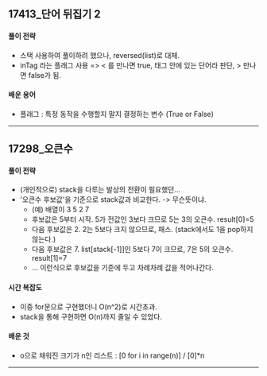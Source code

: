
## 17413_단어 뒤집기 2
#### 풀이 전략 
- 스택 사용하여 풀이하려 했으나, reversed(list)로 대체. 
- inTag 라는 플래그 사용 => < 를 만나면 true, 태그 안에 있는 단어라 판단, > 만나면 false가 됨. 
#### 배운 용어
- 플래그 : 특정 동작을 수행할지 말지 결정하는 변수 (True or False)
---
## 17298_오큰수
#### 풀이 전략 
- (개인적으로) stack을 다루는 발상의 전환이 필요했던...
- '오큰수 후보값'을 기준으로 stack값과 비교한다. -> 무슨뜻이냐.
   - (예) 배열이 3 5 2 7 
   - 후보값은 5부터 시작. 5가 전값인 3보다 크므로 5는 3의 오큰수. result[0]=5
   - 다음 후보값은 2. 2는 5보다 크지 않으므로, 패스. (stack에서도 1을 pop하지 않는다.)
   - 다음 후보값은 7. list[stack[-1]]인 5보다 7이 크므로, 7은 5의 오큰수. result[1]=7
   - ... 이런식으로 후보값을 기준에 두고 차례차례 값을 적어나간다. 
#### 시간 복잡도
- 이중 for문으로 구현했더니 O(n^2)로 시간초과.
- stack을 통해 구현하면 O(n)까지 줄일 수 있었다.
#### 배운 것
- o으로 채워진 크기가 n인 리스트 : [0 for i in range(n)] / [0]*n
- ---

